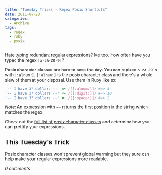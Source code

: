```yaml
---
title: "Tuesday Tricks - Regex Posix Shortcuts"
date: 2011-06-28
categories:
  - Archive
tags:
  - regex
  - ruby
  - posix
---
```


Hate typing redundant regular expressions? Me too. How often have you typed the regex `[a-zA-Z0-9]`?

Posix character classes are here to save the day. You can replace `a-zA-Z0-9` with `[:alnum:]`. `[:alnum:]` is the posix character class and there's a whole slew of them at your disposal. Use them in Ruby like so:

```ruby
'-- I have 37 dollars --' =~ /[[:alnum:]]/ #=> 3
'-- I have 37 dollars --' =~ /[[:digit:]]/ #=> 10
'-- I have 37 dollars --' =~ /[[:space:]]/ #=> 2
```

*Note:* An expression with `=~` returns the first position in the string which matches the regex.

Check out the <a href="http://www.regular-expressions.info/posixbrackets.html" target="_blank">full list of posix character classes</a> and determine how you can prettify your expressions.

## This Tuesday's Trick

Posix character classes won't prevent global warming but they sure can help make your regular expressions more readable.

*0 comments*